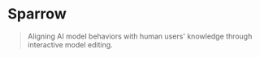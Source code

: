# Sparrow

> Aligning AI model behaviors with human users' knowledge through interactive model editing.
